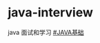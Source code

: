 # java-interview
java 面试和学习
 <a href="https://www.jianshu.com/u/7ecaba2d594c" title="郭斌勇的主页">#JAVA基础</a>
